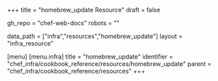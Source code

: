 +++
title = "homebrew_update Resource"
draft = false

gh_repo = "chef-web-docs"
robots = ""

data_path = ["infra","resources","homebrew_update"]
layout = "infra_resource"


[menu]
  [menu.infra]
    title = "homebrew_update"
    identifier = "chef_infra/cookbook_reference/resources/homebrew_update"
    parent = "chef_infra/cookbook_reference/resources"
+++

<!-- The contents of this page are automatically generated from the homebrew_update.yaml file in the data directory. -->
<!-- To suggest a change, edit the https://github.com/chef/chef/blob/master/lib/chef/resource/homebrew_update.rb file
      and submit a pull request to the https://github.com/chef/chef repository. -->
